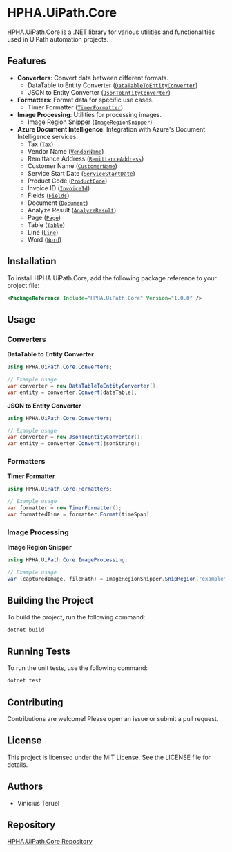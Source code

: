 # HPHA.UiPath.Core

HPHA.UiPath.Core is a .NET library for various utilities and functionalities used in UiPath automation projects.

## Features

- **Converters**: Convert data between different formats.
  - DataTable to Entity Converter ([`DataTableToEntityConverter`](src/HPHA.UiPath.Core/Converters/DataTableToEntityConverter.cs))
  - JSON to Entity Converter ([`JsonToEntityConverter`](src/HPHA.UiPath.Core/Converters/JsonToEntityConverter.cs))
- **Formatters**: Format data for specific use cases.
  - Timer Formatter ([`TimerFormatter`](src/HPHA.UiPath.Core/Formatters/TimerFormatter.cs))
- **Image Processing**: Utilities for processing images.
  - Image Region Snipper ([`ImageRegionSnipper`](src/HPHA.UiPath.Core/ImageProcessing/ImageRegionSnipper.cs))
- **Azure Document Intelligence**: Integration with Azure's Document Intelligence services.
  - Tax ([`Tax`](src/HPHA.UiPath.Core/Azure/DocumentIntelligence/Tax.cs))
  - Vendor Name ([`VendorName`](src/HPHA.UiPath.Core/Azure/DocumentIntelligence/VendorName.cs))
  - Remittance Address ([`RemittanceAddress`](src/HPHA.UiPath.Core/Azure/DocumentIntelligence/RemittanceAddress.cs))
  - Customer Name ([`CustomerName`](src/HPHA.UiPath.Core/Azure/DocumentIntelligence/CustomerName.cs))
  - Service Start Date ([`ServiceStartDate`](src/HPHA.UiPath.Core/Azure/DocumentIntelligence/ServiceStartDate.cs))
  - Product Code ([`ProductCode`](src/HPHA.UiPath.Core/Azure/DocumentIntelligence/ProductCode.cs))
  - Invoice ID ([`InvoiceId`](src/HPHA.UiPath.Core/Azure/DocumentIntelligence/InvoiceId.cs))
  - Fields ([`Fields`](src/HPHA.UiPath.Core/Azure/DocumentIntelligence/Fields.cs))
  - Document ([`Document`](src/HPHA.UiPath.Core/Azure/DocumentIntelligence/Document.cs))
  - Analyze Result ([`AnalyzeResult`](src/HPHA.UiPath.Core/Azure/DocumentIntelligence/AnalyzeResult.cs))
  - Page ([`Page`](src/HPHA.UiPath.Core/Azure/DocumentIntelligence/Page.cs))
  - Table ([`Table`](src/HPHA.UiPath.Core/Azure/DocumentIntelligence/Table.cs))
  - Line ([`Line`](src/HPHA.UiPath.Core/Azure/DocumentIntelligence/Line.cs))
  - Word ([`Word`](src/HPHA.UiPath.Core/Azure/DocumentIntelligence/Word.cs))

## Installation

To install HPHA.UiPath.Core, add the following package reference to your project file:

```xml
<PackageReference Include="HPHA.UiPath.Core" Version="1.0.0" />
```

## Usage

### Converters

**DataTable to Entity Converter**

```csharp
using HPHA.UiPath.Core.Converters;

// Example usage
var converter = new DataTableToEntityConverter();
var entity = converter.Convert(dataTable);
```

**JSON to Entity Converter**

```csharp
using HPHA.UiPath.Core.Converters;

// Example usage
var converter = new JsonToEntityConverter();
var entity = converter.Convert(jsonString);
```

### Formatters

**Timer Formatter**

```csharp
using HPHA.UiPath.Core.Formatters;

// Example usage
var formatter = new TimerFormatter();
var formattedTime = formatter.Format(timeSpan);
```

### Image Processing

**Image Region Snipper**

```csharp
using HPHA.UiPath.Core.ImageProcessing;

// Example usage
var (capturedImage, filePath) = ImageRegionSnipper.SnipRegion("example", "input.png", "outputFolder", 10, 10, 100, 100);
```

## Building the Project

To build the project, run the following command:

```bash
dotnet build
```

## Running Tests

To run the unit tests, use the following command:

```bash
dotnet test
```

## Contributing

Contributions are welcome! Please open an issue or submit a pull request.

## License

This project is licensed under the MIT License. See the LICENSE file for details.

## Authors

- Vinicius Teruel

## Repository

[HPHA.UiPath.Core Repository](https://dev.azure.com/hpha/Invoice%20Automation/_git/core)
